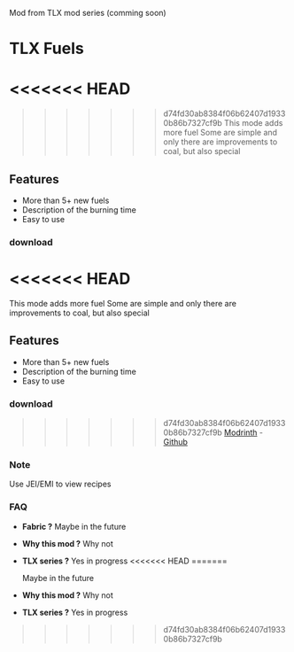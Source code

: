 Mod from TLX mod series (comming soon)


# TLX Fuels
<<<<<<< HEAD
=======

>>>>>>> d74fd30ab8384f06b62407d19330b86b7327cf9b
This mode adds more fuel
Some are simple and only there are improvements to coal, but also special
## Features
- More than 5+ new fuels
- Description of the burning time
- Easy to use
### download
<<<<<<< HEAD
=======

This mode adds more fuel 
Some are simple and only there are improvements to coal, but also special 
## Features
- More than 5+ new fuels
- Description of the burning time
- Easy to use 
### download 

>>>>>>> d74fd30ab8384f06b62407d19330b86b7327cf9b
[Modrinth](https://modrinth.com/mod/tlx-fuels/versions) - [Github](https://github.com/LordJiriX/TLX-Fuels/)
### Note
Use JEI/EMI to view recipes

### FAQ
- **Fabric ?**
  Maybe in the future
- **Why this mod ?**
  Why not
- **TLX series ?**
  Yes in progress
<<<<<<< HEAD
=======

     Maybe in the future
- **Why this mod ?**
     Why not
- **TLX series ?** 
     Yes in progress

>>>>>>> d74fd30ab8384f06b62407d19330b86b7327cf9b
